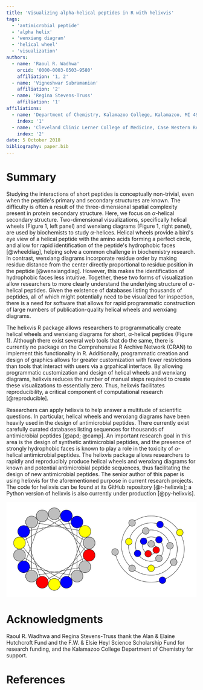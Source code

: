 ```yaml
---
title: 'Visualizing alpha-helical peptides in R with helixvis'
tags:
  - 'antimicrobial peptide'
  - 'alpha helix'
  - 'wenxiang diagram'
  - 'helical wheel'
  - 'visualization'
authors:
  - name: 'Raoul R. Wadhwa'
    orcid: '0000-0003-0503-9580'
    affiliation: '1, 2'
  - name: 'Vigneshwar Subramanian'
    affiliation: '2'
  - name: 'Regina Stevens-Truss'
    affiliation: '1'
affiliations:
  - name: 'Department of Chemistry, Kalamazoo College, Kalamazoo, MI 49006, USA'
    index: '1'
  - name: 'Cleveland Clinic Lerner College of Medicine, Case Western Reserve University, Cleveland, OH 44195, USA'
    index: '2'
date: 5 October 2018
bibliography: paper.bib
---
```


# Summary

Studying the interactions of short peptides is conceptually non-trivial, even when the peptide's primary and secondary structures are known.
The difficulty is often a result of the three-dimensional spatial complexity present in protein secondary structure.
Here, we focus on $\alpha$-helical secondary structure.
Two-dimensional visualizations, specifically helical wheels (Figure 1, left panel) and wenxiang diagrams (Figure 1, right panel), are used by biochemists to study $\alpha$-helices.
Helical wheels provide a bird's eye view of a helical peptide with the amino acids forming a perfect circle, and allow for rapid identification of the peptide's hydrophobic faces [@wheeldiag], helping solve a common challenge in biochemistry research.
In contrast, wenxiang diagrams incorporate residue order by making residue distance from the center directly proportional to residue position in the peptide [@wenxiangdiag].
However, this makes the identification of hydrophobic faces less intuitive.
Together, these two forms of visualization allow researchers to more clearly understand the underlying structure of $\alpha$-helical peptides.
Given the existence of databases listing thousands of peptides, all of which might potentially need to be visualized for inspection, there is a need for software that allows for rapid programmatic construction of large numbers of publication-quality helical wheels and wenxiang diagrams.

The helixvis R package allows researchers to programmatically create helical wheels and wenxiang diagrams for short, $\alpha$-helical peptides (Figure 1).
Although there exist several web tools that do the same, there is currently no package on the Comprehensive R Archive Network (CRAN) to implement this functionality in R.
Additionally, programmatic creation and design of graphics allows for greater customization with fewer restrictions than tools that interact with users via a grpahical interface.
By allowing programmatic customization and design of helical wheels and wenxiang diagrams, helixvis reduces the number of manual steps required to create these visualizations to essentially zero.
Thus, helixvis facilitates reproducibility, a critical component of computational research [@reproducible].

Researchers can apply helixvis to help answer a multitude of scientific questions.
In particular, helical wheels and wenxiang diagrams have been heavily used in the design of antimicrobial peptides.
There currently exist carefully curated databases listing sequences for thousands of antimicrobial peptides [@apd; @camp].
An important research goal in this area is the design of synthetic antimicrobial peptides, and the presence of strongly hydrophobic faces is known to play a role in the toxicity of $\alpha$-helical antimicrobial peptides.
The helixvis package allows researchers to rapidly and reproducibly produce helical wheels and wenxiang diagrams for known and potential antimicrobial peptide sequences, thus facilitating the design of new antimicrobial peptides.
The senior author of this paper is using helixvis for the aforementioned purpose in current research projects.
The code for helixvis can be found at its GitHub repository [@r-helixvis]; a Python version of helixvis is also currently under production [@py-helixvis].

![**Two-dimensional visualizations of an alpha-helical oligopeptide.** Left: helical wheel, particularly useful for identifying hydrophobic faces formed by secondary structure. Right: wenxiang diagram, visually incorporates amino acid order lost in helical wheels at the cost of a less intuitive visualization.](helices.png)

# Acknowledgments

Raoul R. Wadhwa and Regina Stevens-Truss thank the Alan & Elaine Hutchcroft Fund and the F.W. & Elsie Heyl Science Scholarship Fund for research funding, and the Kalamazoo College Department of Chemistry for support.

# References

